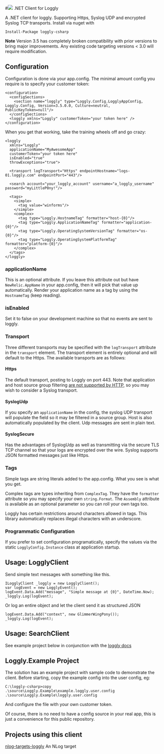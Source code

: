 #![](https://raw.githubusercontent.com/neutmute/loggly-csharp/master/SolutionItems/loggly.png) .NET Client for Loggly  

A .NET client for loggly. Supporting Https, Syslog UDP and encrypted Syslog TCP transports.
Install via nuget with

	Install-Package loggly-csharp

**Note** Version 3.5 has completely broken compatibility with prior versions to bring major improvements.
Any existing code targeting versions < 3.0 will require modification.

## Configuration
Configuration is done via your app.config. The minimal amount config you require is to specify your customer token: 

	<configuration>
	  <configSections>
	    <section name="loggly" type="Loggly.Config.LogglyAppConfig, Loggly.Config, Version=3.5.0.0, Culture=neutral, PublicKeyToken=null"/>
	  </configSections>
	  <loggly xmlns="Loggly" customerToken="your token here" />
	</configuration>
 
When you get that working, take the training wheels off and go crazy:

	<loggly 
	  xmlns="Loggly" 
	  applicationName="MyAwesomeApp" 
	  customerToken="your token here" 
	  isEnabled="true"
	  throwExceptions="true">

  	  <transport logTransport="Https" endpointHostname="logs-01.loggly.com" endpointPort="443"/>

	  <search account="your_loggly_account" username="a_loggly_username" password="myLittleP0ny!"/>
  
	  <tags>
	    <simple>
	      <tag value="winforms"/>
	    </simple>
	    <complex>
	      <tag type="Loggly.HostnameTag" formatter="host-{0}"/>
	      <tag type="Loggly.ApplicationNameTag" formatter="application-{0}"/>
	      <tag type="Loggly.OperatingSystemVersionTag" formatter="os-{0}"/>
	      <tag type="Loggly.OperatingSystemPlatformTag" formatter="platform-{0}"/>
	    </complex>
	  </tags>
	</loggly>

### applicationName
This is an optional attribute. If you leave this attribute out but have `NewRelic.AppName` in your app.config, then it will pick that value up automatically.
Render your application name as a tag by using the `HostnameTag` (keep reading).

### isEnabled
Set it to false on your development machine so that no events are sent to loggly. 

### Transport
Three different transports may be specified with the `logTransport` attribute in the `transport` element.
The transport element is entirely optional and will default to the Https. The available transports are as follows:

#### Https
The default transport, posting to Loggly on port 443. Note that application and host source group filtering [are not supported by HTTP](https://community.loggly.com/customer/portal/questions/8416949--host-field-for-source-groups?b_id=50), so you may wish to consider a Syslog transport.

#### SyslogUdp
If you specify an `applicationName` in the config, the syslog UDP transport will populate the field so it may be filtered in a source group. Host is also automatically populated by  the client. Udp messages are sent in plain text.  

#### SyslogSecure
Has the advantages of SyslogUdp as well as transmitting via the secure TLS TCP channel so that your logs are encrypted over the wire. Syslog supports JSON formatted messages just like Https.

### Tags 
Simple tags are string literals added to the app.config. What you see is what you get.

Complex tags are types inheriting from `ComplexTag`. They have the `formatter` attribute so you may specify your own `string.Format`.
The `Assembly` attribute is available as an optional parameter so you can roll your own tags too.

Loggly has certain restrictions around characters allowed in tags. This library automatically replaces illegal characters with an underscore.
 
### Programmatic Configuration

If you prefer to set configuration programatically, specify the values via the static `LogglyConfig.Instance` class at application startup.

## Usage: LogglyClient
Send simple text messages with something like this.

	ILogglyClient _loggly = new LogglyClient();
    var logEvent = new LogglyEvent();
    logEvent.Data.Add("message", "Simple message at {0}", DateTime.Now);
    _loggly.Log(logEvent);

Or log an entire object and let the client send it as structured JSON

	logEvent.Data.Add("context", new GlimmerWingPony());
    _loggly.Log(logEvent);

## Usage: SearchClient

See example project below in conjunction with the [loggly docs](https://www.loggly.com/docs/api-retrieving-data/)

## Loggly.Example Project
The solution has an example project with sample code to demonstrate the client.
Before starting, copy the example config into the user config, eg:

	C:\loggly-csharp>copy .\source\Loggly.Example\example.loggly.user.config .\source\Loggly.Example\loggly.user.config

And configure the file with your own customer token.

Of course, there is no need to have a config source in your real app, this is just a convenience for this public repository.


## Projects using this client
[nlog-targets-loggly](https://github.com/joefitzgerald/nlog-targets-loggly) An NLog target
